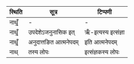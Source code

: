 | स्थिति | सूत्र | टिप्पणी |
| ----- | ------- | ------ |
| नाथृँ॒ | - | - |
| नाथृँ॒ | उपदेशेऽजनुनासिक इत् | ऋँ-इत्यस्य इत्संज्ञा |
| नाथृँ॒ | अनुदात्तङित आत्मनेपदम् | इति आत्मनेपदम् |
| नाथ् | तस्य लोपः | इत्संज्ञकस्य लोपः |
